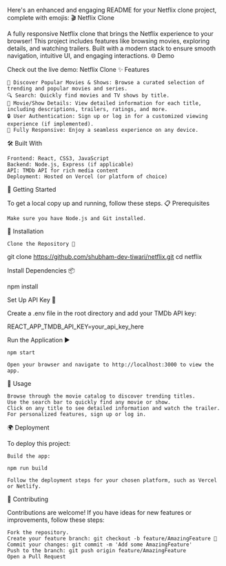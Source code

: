 Here's an enhanced and engaging README for your Netflix clone project, complete with emojis:
🎬 Netflix Clone

A fully responsive Netflix clone that brings the Netflix experience to your browser! This project includes features like browsing movies, exploring details, and watching trailers. Built with a modern stack to ensure smooth navigation, intuitive UI, and engaging interactions.
🌐 Demo

Check out the live demo: Netflix Clone
✨ Features

    🌟 Discover Popular Movies & Shows: Browse a curated selection of trending and popular movies and series.
    🔍 Search: Quickly find movies and TV shows by title.
    📄 Movie/Show Details: View detailed information for each title, including descriptions, trailers, ratings, and more.
    🔒 User Authentication: Sign up or log in for a customized viewing experience (if implemented).
    📱 Fully Responsive: Enjoy a seamless experience on any device.

🛠️ Built With

    Frontend: React, CSS3, JavaScript
    Backend: Node.js, Express (if applicable)
    API: TMDb API for rich media content
    Deployment: Hosted on Vercel (or platform of choice)

🚀 Getting Started

To get a local copy up and running, follow these steps.
📋 Prerequisites

    Make sure you have Node.js and Git installed.

🔧 Installation

    Clone the Repository 📂

git clone https://github.com/shubham-dev-tiwari/netflix.git
cd netflix

Install Dependencies 📦

npm install

Set Up API Key 🔑

Create a .env file in the root directory and add your TMDb API key:

REACT_APP_TMDB_API_KEY=your_api_key_here

Run the Application ▶️

    npm start

    Open your browser and navigate to http://localhost:3000 to view the app.

🎉 Usage

    Browse through the movie catalog to discover trending titles.
    Use the search bar to quickly find any movie or show.
    Click on any title to see detailed information and watch the trailer.
    For personalized features, sign up or log in.

🌍 Deployment

To deploy this project:

    Build the app:

    npm run build

    Follow the deployment steps for your chosen platform, such as Vercel or Netlify.

🤝 Contributing

Contributions are welcome! If you have ideas for new features or improvements, follow these steps:

    Fork the repository.
    Create your feature branch: git checkout -b feature/AmazingFeature 🚀
    Commit your changes: git commit -m 'Add some AmazingFeature'
    Push to the branch: git push origin feature/AmazingFeature
    Open a Pull Request

